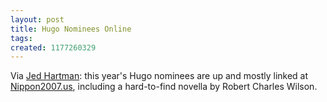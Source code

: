 ```yaml
---
layout: post
title: Hugo Nominees Online
tags: 
created: 1177260329
---
```

Via [Jed Hartman](http://www.kith.org/journals/jed/2007/04/20/3878.html):  this year's Hugo nominees are up and mostly linked at [Nippon2007.us](http://www.nippon2007.us/hugo_nominees.php), including a hard-to-find novella by Robert Charles Wilson.
